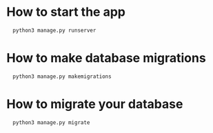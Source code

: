 # How to start the app
```bash
  python3 manage.py runserver
```

# How to make database migrations
```bash
  python3 manage.py makemigrations
```

# How to migrate your database
```bash
  python3 manage.py migrate
```